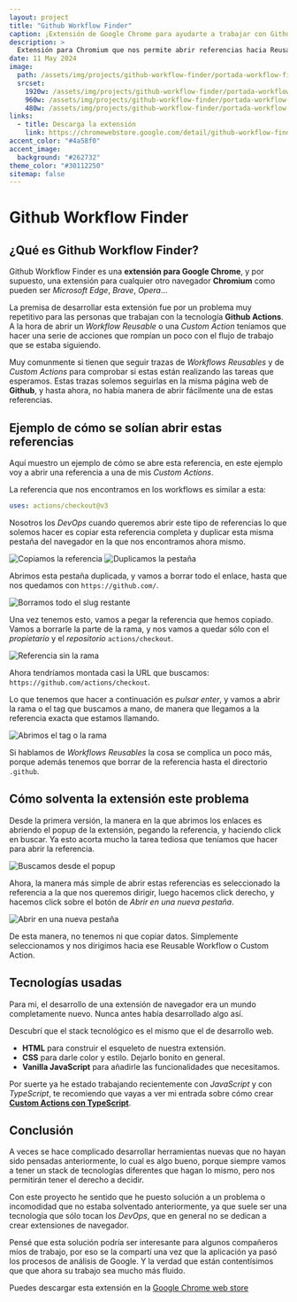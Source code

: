 ```yaml
---
layout: project
title: "Github Workflow Finder"
caption: ¡Extensión de Google Chrome para ayudarte a trabajar con Github Actions!
description: >
  Extensión para Chromium que nos permite abrir referencias hacia Reusable Workflows o Custom Actions de manera sencilla.
date: 11 May 2024
image:
  path: /assets/img/projects/github-workflow-finder/portada-workflow-finder.png
  srcset:
    1920w: /assets/img/projects/github-workflow-finder/portada-workflow-finder.png
    960w: /assets/img/projects/github-workflow-finder/portada-workflow-finder.png
    480w: /assets/img/projects/github-workflow-finder/portada-workflow-finder.png
links:
  - title: Descarga la extensión
    link: https://chromewebstore.google.com/detail/github-workflow-finder/cnbkejpmllmplddidfjpifgghdapdlid?hl=es&authuser=3
accent_color: "#4a58f0"
accent_image:
  background: "#262732"
theme_color: "#30112250"
sitemap: false
---
```


# Github Workflow Finder

## ¿Qué es Github Workflow Finder?

Github Workflow Finder es una **extensión para Google Chrome**, y por supuesto, una extensión para cualquier otro navegador **Chromium** como pueden ser _Microsoft Edge_, _Brave_, _Opera_...

La premisa de desarrollar esta extensión fue por un problema muy repetitivo para las personas que trabajan con la tecnología **Github Actions**. A la hora de abrir un _Workflow Reusable_ o una _Custom Action_ teníamos que hacer una serie de acciones que rompían un poco con el flujo de trabajo que se estaba siguiendo.

Muy comunmente si tienen que seguir trazas de _Workflows Reusables_ y de _Custom Actions_ para comprobar si estas están realizando las tareas que esperamos. Estas trazas solemos seguirlas en la misma página web de **Github**, y hasta ahora, no había manera de abrir fácilmente una de estas referencias.

## Ejemplo de cómo se solían abrir estas referencias

Aquí muestro un ejemplo de cómo se abre esta referencia, en este ejemplo voy a abrir una referencia a una de mis _Custom Actions_.

La referencia que nos encontramos en los workflows es similar a esta:

```yaml
uses: actions/checkout@v3
```

Nosotros los _DevOps_ cuando queremos abrir este tipo de referencias lo que solemos hacer es copiar esta referencia completa y duplicar esta misma pestaña del navegador en la que nos encontramos ahora mismo.

![Copiamos la referencia](/assets/img/projects/github-workflow-finder/workflow-finder-1.png)
![Duplicamos la pestaña](/assets/img/projects/github-workflow-finder/workflow-finder-2.png)

Abrimos esta pestaña duplicada, y vamos a borrar todo el enlace, hasta que nos quedamos con `https://github.com/`.

![Borramos todo el slug restante](/assets/img/projects/github-workflow-finder/workflow-finder-3.png)

Una vez tenemos esto, vamos a pegar la referencia que hemos copiado. Vamos a borrarle la parte de la rama, y nos vamos a quedar sólo con el _propietario_ y el _repositorio_ `actions/checkout`.

![Referencia sin la rama](/assets/img/projects/github-workflow-finder/workflow-finder-4.png)

Ahora tendríamos montada casi la URL que buscamos: `https://github.com/actions/checkout`.

Lo que tenemos que hacer a continuación es _pulsar enter_, y vamos a abrir la rama o el tag que buscamos a mano, de manera que llegamos a la referencia exacta que estamos llamando.

![Abrimos el tag o la rama](/assets/img/projects/github-workflow-finder/workflow-finder-5.png)

Si hablamos de _Workflows Reusables_ la cosa se complica un poco más, porque además tenemos que borrar de la referencia hasta el directorio `.github`.

## Cómo solventa la extensión este problema

Desde la primera versión, la manera en la que abrimos los enlaces es abriendo el popup de la extensión, pegando la referencia, y haciendo click en buscar. Ya esto acorta mucho la tarea tediosa que teníamos que hacer para abrir la referencia.

![Buscamos desde el popup](/assets/img/projects/github-workflow-finder/portada-workflow-finder.png)

Ahora, la manera más simple de abrir estas referencias es seleccionado la referencia a la que nos queremos dirigir, luego hacemos click derecho, y hacemos click sobre el botón de _Abrir en una nueva pestaña_.

![Abrir en una nueva pestaña](/assets/img/projects/github-workflow-finder/open-newtab-workflow-finder.png)

De esta manera, no tenemos ni que copiar datos. Simplemente seleccionamos y nos dirigimos hacia ese Reusable Workflow o Custom Action.

## Tecnologías usadas

Para mi, el desarrollo de una extensión de navegador era un mundo completamente nuevo. Nunca antes había desarrollado algo así.

Descubrí que el stack tecnológico es el mismo que el de desarrollo web.

-   **HTML** para construir el esqueleto de nuestra extensión.
-   **CSS** para darle color y estilo. Dejarlo bonito en general.
-   **Vanilla JavaScript** para añadirle las funcionalidades que necesitamos.

Por suerte ya he estado trabajando recientemente con _JavaScript_ y con _TypeScript_, te recomiendo que vayas a ver mi entrada sobre cómo crear [**Custom Actions con TypeScript**](https://neddm.github.io/blog/2024-02-08-crea-github-action-con-typescript/).

## Conclusión

A veces se hace complicado desarrollar herramientas nuevas que no hayan sido pensadas anteriormente, lo cual es algo bueno, porque siempre vamos a tener un stack de tecnologías diferentes que hagan lo mismo, pero nos permitirán tener el derecho a decidir.

Con este proyecto he sentido que he puesto solución a un problema o incomodidad que no estaba solventado anteriormente, ya que suele ser una tecnología que sólo tocan los _DevOps_, que en general no se dedican a crear extensiones de navegador.

Pensé que esta solución podría ser interesante para algunos compañeros míos de trabajo, por eso se la compartí una vez que la aplicación ya pasó los procesos de análisis de Google. Y la verdad que están contentísimos que que ahora su trabajo sea mucho más fluido.

Puedes descargar esta extensión en la [Google Chrome web store](https://chromewebstore.google.com/detail/github-workflow-finder/cnbkejpmllmplddidfjpifgghdapdlid?hl=es)
